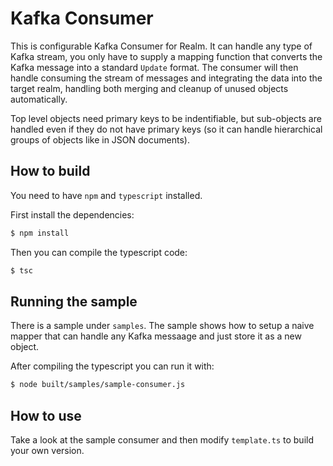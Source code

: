 # Kafka Consumer

This is configurable Kafka Consumer for Realm. It can handle any type of Kafka stream, you only have to supply a mapping function that converts the Kafka message into a standard `Update` format. The consumer will then handle consuming the stream of messages and integrating the data into the target realm, handling both merging and cleanup of unused objects automatically.

Top level objects need primary keys to be indentifiable, but sub-objects are handled even if they do not have primary keys (so it can handle hierarchical groups of objects like in JSON documents).

## How to build

You need to have `npm` and `typescript` installed.

First install the dependencies:

```bash
$ npm install
```

Then you can compile the typescript code:

```bash
$ tsc
```

## Running the sample

There is a sample under `samples`. The sample shows how to setup a naive mapper that can handle any Kafka messaage and just store it as a new object.

After compiling the typescript you can run it with:

```bash
$ node built/samples/sample-consumer.js
```

## How to use

Take a look at the sample consumer and then modify `template.ts` to build your own version.





